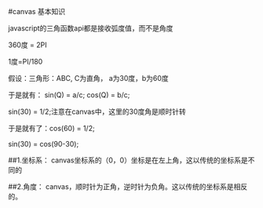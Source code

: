 #canvas 基本知识

javascript的三角函数api都是接收弧度值，而不是角度

360度 = 2PI

1度=PI/180

假设：三角形：ABC, C为直角， a为30度，b为60度

于是就有：
sin(Q) = a/c;
cos(Q) = b/c;


sin(30) = 1/2;注意在canvas中，这里的30度角是顺时针转

于是就有了：cos(60) = 1/2;

sin(30) = cos(90-30);



##1.坐标系：
canvas坐标系的（0，0）坐标是在左上角，这以传统的坐标系是不同的

##2.角度：
canvas，顺时针为正角，逆时针为负角。这以传统的坐标系是相反的。


